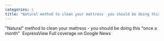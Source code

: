 ```yaml
---
categories: i
title: "Natural method to clean your mattress  you should be doing this once a month  Express"
---
```

"Natural" method to clean your mattress - you should be doing this "once a month"&nbsp;&nbsp;ExpressView Full coverage on Google News